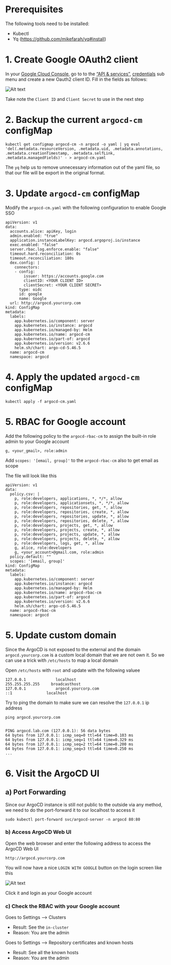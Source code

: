 # Prerequisites
The following tools need to be installed:
- Kubectl 
- Yq (https://github.com/mikefarah/yq#install)

# 1. Create Google OAuth2 client
In your [Google Cloud Console](https://console.cloud.google.com), go to to the [“API & services”](https://console.cloud.google.com/apis), [credentials](https://console.cloud.google.com/apis/credentials) sub menu and create a new Oauth2 client ID. Fill in the fields as follows:

![Alt text](image.png)


Take note the `Client ID` and `Client Secret` to use in the next step

# 2. Backup the current `argocd-cm` configMap
```
kubectl get configmap argocd-cm -n argocd -o yaml | yq eval 'del(.metadata.resourceVersion, .metadata.uid, .metadata.annotations, .metadata.creationTimestamp, .metadata.selfLink, .metadata.managedFields)' - > argocd-cm.yaml
```

The `yq` help us to remove unnecessary information out of the yaml file, so that our file will be export in the original format.

# 3. Update `argocd-cm` configMap
Modify the `argocd-cm.yaml` with the following configuration to enable Google SSO
```
apiVersion: v1
data:
  accounts.alice: apiKey, login
  admin.enabled: "true"
  application.instanceLabelKey: argocd.argoproj.io/instance
  exec.enabled: "false"
  server.rbac.log.enforce.enable: "false"
  timeout.hard.reconciliation: 0s
  timeout.reconciliation: 180s
  dex.config: |
    connectors:
    - config:
        issuer: https://accounts.google.com
        clientID: <YOUR CLIENT ID>
        clientSecret: <YOUR CLIENT SECRET>
      type: oidc
      id: google
      name: Google
  url: http://argocd.yourcorp.com
kind: ConfigMap
metadata:
  labels:
    app.kubernetes.io/component: server
    app.kubernetes.io/instance: argocd
    app.kubernetes.io/managed-by: Helm
    app.kubernetes.io/name: argocd-cm
    app.kubernetes.io/part-of: argocd
    app.kubernetes.io/version: v2.6.6
    helm.sh/chart: argo-cd-5.46.5
  name: argocd-cm
  namespace: argocd
```

# 4. Apply the updated `argocd-cm` configMap
```
kubectl apply -f argocd-cm.yaml
```

# 5. RBAC for Google account
Add the following policy to the `argocd-rbac-cm` to assign the built-in role admin to your Google account
```
g, <your_gmail>, role:admin
```

Add `scopes: '[email, group]'` to the `argocd-rbac-cm` also to get email as scope

The file will look like this
```
apiVersion: v1
data:
  policy.csv: |
    p, role:developers, applications, *, */*, allow
    p, role:developers, applicationsets, *, */*, allow
    p, role:developers, repositories, get, *, allow
    p, role:developers, repositories, create, *, allow
    p, role:developers, repositories, update, *, allow
    p, role:developers, repositories, delete, *, allow
    p, role:developers, projects, get, *, allow
    p, role:developers, projects, create, *, allow
    p, role:developers, projects, update, *, allow
    p, role:developers, projects, delete, *, allow
    p, role:developers, logs, get, *, allow
    g, alice, role:developers
    g, <your_account>@gmail.com, role:admin
  policy.default: ""
  scopes: '[email, group]'
kind: ConfigMap
metadata:
  labels:
    app.kubernetes.io/component: server
    app.kubernetes.io/instance: argocd
    app.kubernetes.io/managed-by: Helm
    app.kubernetes.io/name: argocd-rbac-cm
    app.kubernetes.io/part-of: argocd
    app.kubernetes.io/version: v2.6.6
    helm.sh/chart: argo-cd-5.46.5
  name: argocd-rbac-cm
  namespace: argocd
```

# 5. Update custom domain
Since the ArgoCD is not exposed to the external and the domain `argocd.yourcorp.com` is a custom local domain that we are not own it. So we can use a trick with `/etc/hosts` to map a local domain 

Open `/etc/hosts` with `root` and update with the following valuee
```
127.0.0.1		      localhost
255.255.255.255		broadcasthost
127.0.0.1		      argocd.yourcorp.com
::1               localhost
```

Try to ping the domain to make sure we can resolve the `127.0.0.1` ip address
```
ping argocd.yourcorp.com


PING argocd.lab.com (127.0.0.1): 56 data bytes
64 bytes from 127.0.0.1: icmp_seq=0 ttl=64 time=0.103 ms
64 bytes from 127.0.0.1: icmp_seq=1 ttl=64 time=0.329 ms
64 bytes from 127.0.0.1: icmp_seq=2 ttl=64 time=0.200 ms
64 bytes from 127.0.0.1: icmp_seq=3 ttl=64 time=0.250 ms
...
```

# 6. Visit the ArgoCD UI
## a) Port Forwarding
Since our ArgoCD instance is still not public to the outside via any method, we need to do the port-forward it to our localhost to access it
```
sudo kubectl port-forward svc/argocd-server -n argocd 80:80
```

### b) Access ArgoCD Web UI
Open the web browser and enter the following address to access the ArgoCD Web UI
```
http://argocd.yourcorp.com
```

You will now have a nice `LOGIN WITH GOOGLE` button on the login screen like this

![Alt text](image-1.png)

Click it and login as your Google account

### c) Check the RBAC with your Google account
Goes to Settings --> Clusters
  - Result: See the `in-cluster`
  - Reason: You are the admin

Goes to Settings --> Repository certificates and known hosts
  - Result: See all the known hosts
  - Reason: You are the admin
